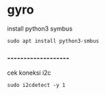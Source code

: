 # gyro
<p>install python3 symbus</p>
<code>sudo apt install python3-smbus</code>
<h3>-------------------</h3>
<p>cek koneksi i2c</p>
<code>sudo i2cdetect -y 1</code>

